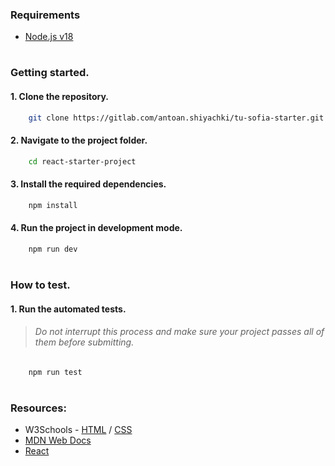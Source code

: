 ### Requirements

-   [Node.js v18](https://nodejs.org/en/download)

#

### Getting started.

#### 1. Clone the repository.

```bash
    git clone https://gitlab.com/antoan.shiyachki/tu-sofia-starter.git
```

#### 2. Navigate to the project folder.

```bash
    cd react-starter-project
```

#### 3. Install the required dependencies.

```bash
    npm install
```

#### 4. Run the project in development mode.

```bash
    npm run dev
```

#

### How to test.

#### 1. Run the automated tests.

> ###### Do not interrupt this process and make sure your project passes all of them before submitting.

```bash
    npm run test
```

#

### Resources:

-   W3Schools - [HTML](https://www.w3schools.com/html/default.asp) / [CSS](https://www.w3schools.com/css/default.asp)
-   [MDN Web Docs](https://developer.mozilla.org/en-US/)
-   [React](https://react.dev/reference/react)

#

